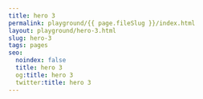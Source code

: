 ```yaml
---
title: hero 3
permalink: playground/{{ page.fileSlug }}/index.html
layout: playground/hero-3.html
slug: hero-3
tags: pages
seo:
  noindex: false
  title: hero 3
  og:title: hero 3
  twitter:title: hero 3
---
```



